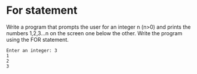 # For statement
Write a program that prompts the user for an integer n (n>0) and prints the numbers 1,2,3...n on the screen one below the other. Write the program using the FOR statement.

```
Enter an integer: 3
1
2
3
